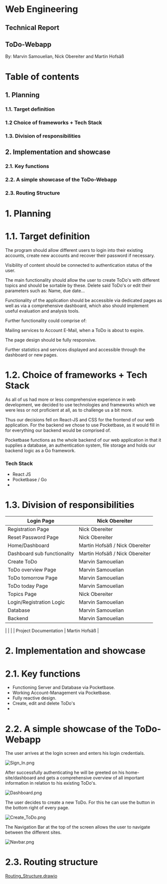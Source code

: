 # Web Engineering

## Technical Report

## ToDo-Webapp

By: Marvin Samouelian, Nick Obereiter and Martin Hofsäß

# Table of contents

## 1. Planning
### 1.1. Target definition
### 1.2 Choice of frameworks + Tech Stack
### 1.3. Division of responsibilities

## 2. Implementation and showcase
### 2.1. Key functions
### 2.2. A simple showcase of the ToDo-Webapp
### 2.3. Routing Structure

# 1. Planning

# 1.1. Target definition

The program should allow different users to login into their existing accounts, create new accounts and recover their password if necessary.

Visibility of content should be connected to authentication status of the user.

The main functionality should allow the user to create ToDo's with different topics and should be sortable by these. Delete said ToDo's or edit their parameters such as: Name, due date…

Functionality of the application should be accessible via dedicated pages as well as via a comprehensive dashboard, which also should implement useful evaluation and analysis tools.

Further functionality could comprise of:

Mailing services to Account E-Mail, when a ToDo is about to expire.

The page design should be fully responsive.

Further statistics and services displayed and accessible through the dashboard or new pages.

# 1.2. Choice of frameworks + Tech Stack

As all of us had more or less comprehensive experience in web development, we decided to use technologies and frameworks which we were less or not proficient at all, as to challenge us a bit more.

Thus our decisions fell on React-JS and CSS for the frontend of our web application. For the backend we chose to use Pocketbase, as it would fill in for everything our backend would be comprised of.

Pocketbase functions as the whole backend of our web application in that it supplies a database, an authentication system, file storage and holds our backend logic as a Go framework.

### Tech Stack
- React JS
- Pocketbase / Go
- 

# 1.3. Division of responsibilities

| Login Page | Nick Obereiter |
| --- | --- |
| Registration Page | Nick Obereiter |
| Reset Password Page | Nick Obereiter |
| Home/Dashboard | Martin Hofsäß / Nick Obereiter |
| Dashboard sub functionality | Martin Hofsäß / Nick Obereiter |
| Create ToDo | Marvin Samouelian |
| ToDo overview Page | Marvin Samouelian |
| ToDo tomorrow Page | Marvin Samouelian |
| ToDo today Page | Marvin Samouelian |
| Topics Page | Nick Obereiter |
| Login/Registration Logic | Marvin Samouelian |
| Database | Marvin Samouelian |
| Backend | Marvin Samouelian |
|
|
|
| Project Documentation | Martin Hofsäß |

# 2. Implementation and showcase

# 2.1. Key functions

- Functioning Server and Database via Pocketbase.
- Working Account-Management via Pocketbase.
- Fully reactive design.
- Create, edit and delete ToDo's
- 

# 2.2. A simple showcase of the ToDo-Webapp

The user arrives at the login screen and enters his login credentials.

![Sign_In.png](Sign_In.png)

After successfully authenticating he will be greeted on his home-site/dashboard and gets a comprehensive overview of all important information in relation to his existing ToDo's.

![Dashboard.png](Dashboard.png)

The user decides to create a new ToDo. For this he can use the button in the bottom right of every page.

![Create_ToDo.png](Create_ToDo.png)

The Navigation Bar at the top of the screen allows the user to navigate between the different sites.

![Navbar.png](Navbar.png)

# 2.3. Routing structure

[Routing_Structure.drawio](Routing_Structure.drawio)